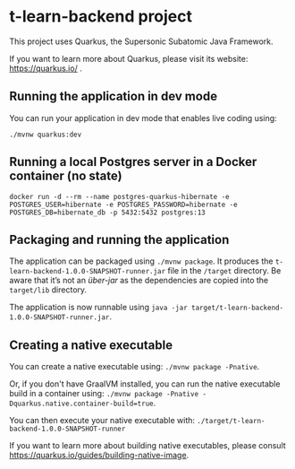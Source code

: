 # t-learn-backend project

This project uses Quarkus, the Supersonic Subatomic Java Framework.

If you want to learn more about Quarkus, please visit its website: https://quarkus.io/ .

## Running the application in dev mode

You can run your application in dev mode that enables live coding using:
```
./mvnw quarkus:dev
```

## Running a local Postgres server in a Docker container (no state)
```
docker run -d --rm --name postgres-quarkus-hibernate -e POSTGRES_USER=hibernate -e POSTGRES_PASSWORD=hibernate -e POSTGRES_DB=hibernate_db -p 5432:5432 postgres:13
```
## Packaging and running the application

The application can be packaged using `./mvnw package`.
It produces the `t-learn-backend-1.0.0-SNAPSHOT-runner.jar` file in the `/target` directory.
Be aware that it’s not an _über-jar_ as the dependencies are copied into the `target/lib` directory.

The application is now runnable using `java -jar target/t-learn-backend-1.0.0-SNAPSHOT-runner.jar`.

## Creating a native executable

You can create a native executable using: `./mvnw package -Pnative`.

Or, if you don't have GraalVM installed, you can run the native executable build in a container using: `./mvnw package -Pnative -Dquarkus.native.container-build=true`.

You can then execute your native executable with: `./target/t-learn-backend-1.0.0-SNAPSHOT-runner`

If you want to learn more about building native executables, please consult https://quarkus.io/guides/building-native-image.
